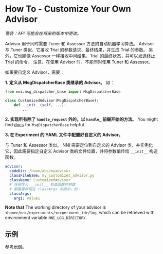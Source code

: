 # **How To** - Customize Your Own Advisor

*警告：API 可能会在将来的版本中更改。*

Advisor 用于同时需要 Tuner 和 Assessor 方法的自动机器学习算法。 Advisor 与 Tuner 类似，它接收 Trial 的参数请求、最终结果，并生成 Trial 的参数。 另外，它也能像 Assessor 一样接收中间结果、Trial 的最终状态，并可以发送终止 Trial 的命令。 注意，在使用 Advisor 时，不能同时使用 Tuner 和 Assessor。

如果要自定义 Advisor，需要：

**1. 定义从 MsgDispatcherBase 类继承的 Advisor。** 如：

```python
from nni.msg_dispatcher_base import MsgDispatcherBase

class CustomizedAdvisor(MsgDispatcherBase):
    def __init__(self, ...):
        ...
```

**2. 实现所有除了 `handle_request` 外的，以 `handle_` 前缀开始的方法**。 You might find [docs](https://nni.readthedocs.io/en/latest/sdk_reference.html#nni.msg_dispatcher_base.MsgDispatcherBase) for `MsgDispatcherBase` helpful.

**3. 在 Experiment 的 YAML 文件中配置好自定义的 Advisor。**

与 Tuner 和 Assessor 类似。 NNI 需要定位到自定义的 Advisor 类，并实例化它，因此需要指定自定义 Advisor 类的文件位置，并将参数值传给 `__init__` 构造函数。

```yaml
advisor:
  codeDir: /home/abc/myadvisor
  classFileName: my_customized_advisor.py
  className: CustomizedAdvisor
  # 任何传入 __init__ 构造函数的参数
  # 都需要声明在 classArgs 字段中，如：
  classArgs:
    arg1: value1
```

**Note that** The working directory of your advisor is `<home>/nni/experiments/<experiment_id>/log`, which can be retrieved with environment variable `NNI_LOG_DIRECTORY`.

## 示例

参考[示例](https://github.com/microsoft/nni/tree/master/examples/tuners/mnist_keras_customized_advisor)。
